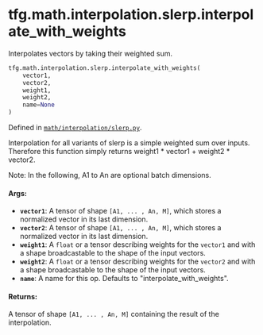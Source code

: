 <div itemscope itemtype="http://developers.google.com/ReferenceObject">
<meta itemprop="name" content="tfg.math.interpolation.slerp.interpolate_with_weights" />
<meta itemprop="path" content="Stable" />
</div>

# tfg.math.interpolation.slerp.interpolate_with_weights

Interpolates vectors by taking their weighted sum.

``` python
tfg.math.interpolation.slerp.interpolate_with_weights(
    vector1,
    vector2,
    weight1,
    weight2,
    name=None
)
```



Defined in [`math/interpolation/slerp.py`](https://github.com/tensorflow/agents/tree/master/tensorflow_graphics/math/interpolation/slerp.py).

<!-- Placeholder for "Used in" -->

Interpolation for all variants of slerp is a simple weighted sum over inputs.
Therefore this function simply returns weight1 * vector1 + weight2 * vector2.

Note:
  In the following, A1 to An are optional batch dimensions.

#### Args:

* <b>`vector1`</b>: A tensor of shape `[A1, ... , An, M]`, which stores a normalized
    vector in its last dimension.
* <b>`vector2`</b>: A tensor of shape `[A1, ... , An, M]`, which stores a normalized
    vector in its last dimension.
* <b>`weight1`</b>: A `float` or a tensor describing weights for the `vector1` and with
    a shape broadcastable to the shape of the input vectors.
* <b>`weight2`</b>: A `float` or a tensor describing weights for the `vector2` and with
    a shape broadcastable to the shape of the input vectors.
* <b>`name`</b>: A name for this op. Defaults to "interpolate_with_weights".


#### Returns:

A tensor of shape `[A1, ... , An, M]` containing the result of the
interpolation.